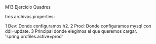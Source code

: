 M13 Ejercicio Quadres

tres archivos properties:

1 Dev: Donde configuramos h2.
2 Prod: Donde configuramos mysql con ddl=update.
3 Principal donde elegimos el que queremos cargar.
  'spring.profiles.active=prod'
  
